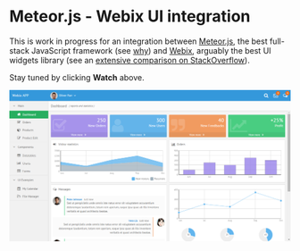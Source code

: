 # Meteor.js - Webix UI integration

This is work in progress for an integration between [Meteor.js](http://meteor.com),
the best full-stack JavaScript framework (see [why](http://www.meteorpedia.com/read/Why_Meteor))
and [Webix](http://webix.com), arguably the best UI widgets library (see an
[extensive comparison on StackOverflow](http://stackoverflow.com/questions/200284/what-are-alternatives-to-extjs)).

Stay tuned by clicking **Watch** above.

![Webix admin app demo screenshot](Webix-admin_app.png)
